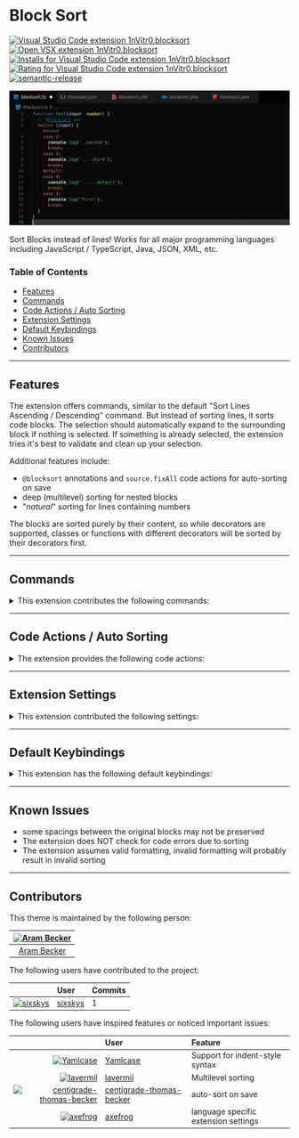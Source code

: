 # Block Sort

[![Visual Studio Code extension 1nVitr0.blocksort](https://img.shields.io/visual-studio-marketplace/v/1nVitr0.blocksort?logo=visualstudiocode)](https://marketplace.visualstudio.com/items?itemName=1nVitr0.blocksort)
[![Open VSX extension 1nVitr0.blocksort](https://img.shields.io/open-vsx/v/1nVitr0/blocksort)](https://open-vsx.org/extension/1nVitr0/blocksort)
[![Installs for Visual Studio Code extension 1nVitr0.blocksort](https://img.shields.io/visual-studio-marketplace/i/1nVitr0.blocksort?logo=visualstudiocode)](https://marketplace.visualstudio.com/items?itemName=1nVitr0.blocksort)
[![Rating for Visual Studio Code extension 1nVitr0.blocksort](https://img.shields.io/visual-studio-marketplace/r/1nVitr0.blocksort?logo=visualstudiocode)](https://marketplace.visualstudio.com/items?itemName=1nVitr0.blocksort)
[![semantic-release](https://img.shields.io/badge/%20%20%F0%9F%93%A6%F0%9F%9A%80-semantic--release-e10079.svg)](https://github.com/semantic-release/semantic-release)

![Sort Blocks instead of lines!](https://raw.githubusercontent.com/1nVitr0/plugin-vscode-blocksort/main/resources/demo.gif)

Sort Blocks instead of lines! Works for all major programming languages including JavaScript / TypeScript, Java, JSON, XML, etc.

### Table of Contents

- [Features](#features)
- [Commands](#commands)
- [Code Actions / Auto Sorting](#code-actions--auto-sorting)
- [Extension Settings](#extension-settings)
- [Default Keybindings](#default-keybindings)
- [Known Issues](#known-issues)
- [Contributors](#contributors)

***

## Features

The extension offers commands, similar to the default "Sort Lines Ascending / Descending" command. But instead of sorting lines, it sorts code blocks.
The selection should automatically expand to the surrounding block if nothing is selected.
If something is already selected, the extension tries it's best to validate and clean up your selection.

Additional features include:

- `@blocksort` annotations and `source.fixAll` code actions for auto-sorting on save
- deep (multilevel) sorting for nested blocks
- "*natural*" sorting for lines containing numbers

The blocks are sorted purely by their content, so while decorators are supported, classes or functions with different decorators will be sorted by their decorators first.

***

## Commands

<details>
<summary>This extension contributes the following commands:</summary>

`Sort Blocks Ascending`: Sorts the selected code blocks in ascending order. If no code blocks are selected, a selection for the deepest block the cursor is currently positioned in is generated.

`Sort Blocks Descending`: Sorts the selected code blocks in descending order. If no code blocks are selected, a selection for the deepest block the cursor is currently positioned in is generated.

`Shuffle Blocks`: Sorts the blocks in a random order. If no code blocks are selected, a selection for the deepest block the cursor is currently positioned in is generated.

`Sort Blocks Deep Ascending (Multilevel)`: Sorts the selected code blocks in ascending order, including nested blocks up to a specified depth.

`Sort Blocks Deep Descending (Multilevel)`: Sorts the selected code blocks in descending order, including nested blocks up to a specified depth.

`Shuffle Blocks Deep (Multilevel)`: Sorts the selected code blocks in a random order, including nested blocks up to a specified depth.

`Sort inner Blocks Ascending`: Sorts inner blocks in ascending order, without affecting the surrounding block(s). The depth at which to start, as well as the depth to stop at can ve specified.

`Sort inner Blocks Descending`: Sorts inner blocks in descending order, without affecting the surrounding block(s). The depth at which to start, as well as the depth to stop at can ve specified.

`Shuffle inner Blocks`: Sorts inner blocks in a random order, without affecting the surrounding block(s). The depth at which to start, as well as the depth to stop at can ve specified.

`Expand current Selection to surrounding Block`: Expand curren selection locally to surrounding lines in block.

`Expand current Selection fully (including separating Newlines) to the surrounding Block`: Expand curren selection to complete surrounding block.

`Quick Sort`: Shows a configurable list of sort commands, can be used to bind a keyboard shortcut.
</details>

***

## Code Actions / Auto Sorting

<details>
<summary>The extension provides the following code actions:</summary>

`source.fixAll.blocksort`: This can be executed on save to auto-sort all blocks following a `@blocksort` marker.

To enable auto Sorting, you must set the `editor.codeActionsOnSave` in your `settings.json`:
```json
{
  "editor.codeActionsOnSave": {
    "source.fixAll.blocksort": true
  }
}
```

This will enable auto-sorting for blocks following a `@blocksort` marker.
The marker can additionally be followed by the options `asc` or `desc` to control the sorting order,
as well as optional numbers for the depth and skipping parent blocks (`depth:skip`):

```js
// @blocksort asc
switch(value) {
  case 1:
    return 1;
  case 2:
    return 2;
  default:
    return 2;
}
```

```yaml
# @blocksort asc inf
some:
  nested:
    - code
    - (will be
  sorted:
    - up to
    - any level)
```

```jsonc
// @blocksort inf:1
{
  "keep1": {
    "be": "kept",
    "first": "level",
    "items": "will",
  },
  "keep2": [
    "inner",
    "only",
    "sort",
    "values",
  ]
}
```
</details>

***

## Extension Settings

<details>
<summary>This extension contributed the following settings:</summary>

- `defaultMultilevelDepth`: Default depth used for deep sorting.
  - Default: `-1` (infinite)
- `askForMultilevelDepth`: Skip asking for multilevel depth and always use `defaultSkipParents`.
  - Default: `true`
- `defaultSkipParents`: Default depth of parent blocks to skip sorting
  - Default: `0`
- `askForSkipParents`: Skip asking for depth of parent blocks to skip and always use `defaultSkipParents`.
  - Default: `true`
- `indentIgnoreMarkers`: List of regex markers that when matched will result in ignoring the indentation of the current line. This is for example used for c-style `{` in a new line. The markers are always assumed to be at teh start of the line, but can be preceded by spaces and comments.
  - Default:
    ```json
    [

    ]
    ```
  - *Language Overridable*
- `completeBlockMarkers`: List of markers that complete a block. They are assumed to be at the end of a line, but can be succeeded by comments or end-of-line markers (`,` or `;`).
  - Default: `["\\}", "<\\/[a-zA-Z0-9\\-_=\\s]+"]`
  - *Language Overridable*
- `foldingMarkers`: Dictionary of folding markers. They are supplied set a key-value style, the key being a human-readable ultra-short description of the folding markers.
  - Base Options are always applied unless overridden in the dictionary, if null is specified, the marker is ignored:
    ```json
    {
      "()": { "start": "\\(", "end": "\\)" },
      "[]": { "start": "\\[", "end": "\\]" },
      "{}": { "start": "\\{", "end": "\\}" },
      "<>": { "start": "<", "end": ">" },
    }
    ```
  - Default:
    - global: `{}`
    - `[xml]`:
      ```json
      {
        "<>": {
          "start": "<[a-zA-Z0-9\\-_=\\s]+",
           "end": "<\\/[a-zA-Z0-9\\-_=\\s]+|\\/>"
        }
      }
      ```
    - `[html]`, `[php]`, `[jsx-tags]`:
      ```json
      {
        "<>": {
          "start": "<(?!(?:\\/|area|base|br|col|command|embed|hr|img|input|keygen|link|meta|param|source|track|wbr)(?:[\\s\\/]|>))[a-zA-Z0-9\\-_=\\s>]+",
           "end": "<\\/[a-zA-Z0-9\\-_=\\s]+|\\/>"
        }
      }
      ```
  - *Language Overridable*
- `enableNaturalSorting`: Enables the natural sorting behavior for lines containing numbers.
  - Default: `false`
  - **Deprecated**: This option is n longer used, use `collationOptions.numeric` instead
- `collatorOptions`: Collator options for sorting. See https://developer.mozilla.org/en-US/docs/Web/JavaScript/Reference/Global_Objects/Intl/Collator/Collator for more information
  - Default:
    ```json
    {
      "numeric": true,
      "caseFirst": "false",
      "sensitivity": "base"
    }
    ```
  - In addition to the default JavaScript Collator options, the following properties can be supplied
    - `locales`: A BCP 47 language tag, or an comma separated array of such strings.
    - `customSortOrder`: Custom Sort order in the form of a list of characters
    - `customIgnoreCharacters`: A list of characters that are ignored when sorting, e.g. `"'\"()[]{}<>"`
- `sortConsecutiveBlockHeaders`: sorts consecutive block headers, such as a list of `case` statements.
  - Default: `true`
  - *Language Overridable*
- `enableCodeLens`: enables / disables code lenses shown over blocks annotated with `@blocksort`
  - Default: `true`
  - If `true` will copy value from `enableCodeActions`
- `enableCodeActions`: enables / disables code actions used for sorting blocks annotated with `@blocksort`, this will have an effect on `fixAll` code actions
  - Default: "*"
  - Will be overridden with `enableCodeLens` when set to `false` to avoid non-functioning code lenses
- `enableDocumentFormatting`: Document selector for selecting documents to select formatting for. Only matching documents will have a `Sort with` entry
  - Default: `*`
- `enableRangeFormatting`: Document selector for selecting documents to select formatting for. Only matching documents will have a `Sort with` entry
  - Default: `true`
  - If `true` will copy value from `enableDocumentFormatting`
- `forceBlockHeaderFirstRegex`: Regex to match block headers that should be sorted first. `^` and `$` will be expanded to allow comments
  - Default: `^$`
  - *Language Overridable*
- `forceBlockHeaderLastRegex`: Regex to match block headers that should be sorted last. `^` and `$` will be expanded to allow comments
  - Default: ``^(\\s*(when|case)\\s*('([^']|(?<=\\\\)')*'|\"([^\"]|(?<=\\\\)\")*\"|`([^`]|(?<=\\\\)`)*`|[A-Za-z_+\\-*/%<>d.,s]*)*\\s*(.*:)?\\n?\\r?)*\\s*default|else(?!\\s?if)\\s*:?$``
  - *Language Overridable*
- `multiBlockHeaderRegex`: Regex for multi-block-headers such as a list of `case` statements under each other. `^` and `$` will be expanded to allow comments
  - Default: ``^(when|case|default|else)\\s*('([^']|(?<=\\\\)')*'|\"([^\"]|(?<=\\\\)\")*\"|`([^`]|(?<=\\\\)`)*`|[A-Za-z_+\\-*/%<>d.,s]*)*\\s*(.*:)?$``
  - *Language Overridable*
- `incompleteBlockRegex`: Regex for incomplete blocks. `^` and `$` will be expanded to allow comments
  - Default: ``(if|when|else|case|for|foreach|else|elsif|while|def|then|default)\\s*('([^']|(?<=\\\\)')*'|\"([^\"]|(?<=\\\\)\")*\"|`([^`]|(?<=\\\\)`)*`|[A-Za-z_+\\-*/%<>d.,s]*)*\\s*(.*:)?$``
  - *Language Overridable*
- `keepAppendedNewlines`: Keep appended Newlines in place when sorting
  - Default: `true`
- `expandSelection`: Expand Selection options
  - Default:
    ```json
    {
      "expandLocally": true,
      "expandOverEmptyLines": false,
      "foldingComplete": true,
      "indentationComplete": true
    }
    ```
- `expandSelection`: Expand Cursor to selection options
  - Default:
    ```json
    {
      "expandLocally": true,
      "expandOverEmptyLines": false,
      "foldingComplete": true,
      "indentationComplete": true
    }
    ```
- `quickSortCommands`: Commands to show when the quick sort is opened
  - Default:
    ```json
    [
      {
        "command": "blocksort.sortBlocksAsc",
        "label": "$(sort-asc) Sort Blocks Ascending",
        "description": "Expand Selection and sort blocks in ascending order",
        "picked": true
      },
      {
        "command": "blocksort.sortBlocksDesc",
        "label": "$(sort-desc) Sort Blocks Descending",
        "description": "Expand Selection and sort blocks in descending order"
      },
      {
        "command": "blocksort.sortBlocksShuffle",
        "label": "$(arrow-switch) Shuffle Blocks",
        "description": "Expand Selection and shuffle blocks"
      },
      {
        "command": "editor.action.sortLinesAscending",
        "label": "$(sort-asc) Sort Lines Ascending",
        "description": "Sort selected lines in ascending order"
      },
      {
        "command": "editor.action.sortLinesDescending",
        "label": "$(sort-desc) Sort Lines Descending",
        "description": "Sort selected lines in descending order"
      },
      {
        "command": "blocksort.expandSelectionLocally",
        "label": "$(unfold) Expand Selection",
        "description": "Expand current Selection to surrounding Block"
      }
    ]
    ```

Settings marked as *Language Overridable* can be specified on a per-language basis using the notation:

```json
"[typescript]": {
  "blocksort.foldingMarkers": {
    "<>": {
      "start": "<",
      "end": "/>"
    }
  }
}
```
</details>

***

## Default Keybindings

<details>
<summary>This extension has the following default keybindings:</summary>

- `Ctrl + Alt + Up` (when editor text has focus): `Sort Blocks Ascending` - Sort the currently blocks at the current selection in ascending order
- `Ctrl + Alt + Down` (when editor text has focus): `Sort Blocks Descending` - Sort the currently blocks at the current selection in descending order
- `Ctrl + Alt + End` (when editor text has focus): `Shuffle Blocks` - Sort the currently blocks at the current selection in a random order

</details>

***

## Known Issues

- some spacings between the original blocks may not be preserved
- The extension does NOT check for code errors due to sorting
- The extension assumes valid formatting, invalid formatting will probably result in invalid sorting

***

## Contributors

This theme is maintained by the following person:

[![Aram Becker](https://avatars.githubusercontent.com/u/15647636?v=4&s=72)](https://github.com/1nVitr0) |
:---: |
[Aram Becker](https://github.com/1nVitr0) |

The following users have contributed to the project:

|                                                                                             <i></i> | User                                  | Commits |
| --------------------------------------------------------------------------------------------------: | :------------------------------------ | :------ |
| [![sixskys](https://avatars.githubusercontent.com/u/48662020?v=4&s=48)](https://github.com/sixskys) | [sixskys](https://github.com/sixskys) | 1       |


The following users have inspired features or noticed important issues:

|                                                                                                                               <i></i> | User                                                                    | Feature                              |
| ------------------------------------------------------------------------------------------------------------------------------------: | :---------------------------------------------------------------------- | :----------------------------------- |
|                                 [![Yamlcase](https://avatars.githubusercontent.com/u/27447701?v=4&s=48)](https://github.com/YAMLcase) | [Yamlcase](https://github.com/YAMLcase)                                 | Support for indent-style syntax      |
|         [<img src="https://avatars.githubusercontent.com/u/2105693?v=4&s=48" width="48" alt="lavermil">](https://github.com/lavermil) | [lavermil](https://github.com/lavermil)                                 | Multilevel sorting                   |
| [![centigrade-thomas-becker](https://avatars.githubusercontent.com/u/10137?s=48&v=4)](https://github.com/centigrade-thomas-becker) | [centigrade-thomas-becker](https://github.com/centigrade-thomas-becker) | auto-sort on save                    |
|                                     [![axefrog](https://avatars.githubusercontent.com/u/298883?v=4&s=48)](https://github.com/axefrog) | [axefrog](https://github.com/axefrog)                                   | language specific extension settings |
